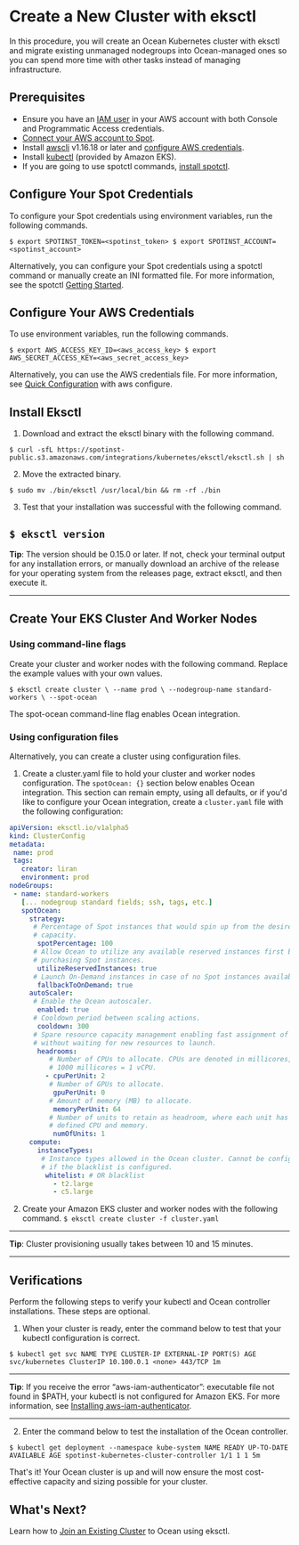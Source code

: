 # Create a New Cluster with eksctl

In this procedure, you will create an Ocean Kubernetes cluster with eksctl and migrate existing unmanaged nodegroups into Ocean-managed ones so you can spend more time with other tasks instead of managing infrastructure.

## Prerequisites

- Ensure you have an [IAM user](https://docs.aws.amazon.com/IAM/latest/UserGuide/id_users_create.html) in your AWS account with both Console and Programmatic Access credentials.
- [Connect your AWS account to Spot](connect-your-cloud-provider/aws-account.md).
- Install [awscli](https://docs.aws.amazon.com/cli/latest/userguide/installing.html) v1.16.18 or later and [configure AWS credentials](https://docs.aws.amazon.com/cli/latest/userguide/cli-configure-quickstart.html#cli-configure-quickstart-config).
- Install [kubectl](https://docs.aws.amazon.com/eks/latest/userguide/install-kubectl.html) (provided by Amazon EKS).
- If you are going to use spotctl commands, [install spotctl](https://github.com/spotinst/spotctl#getting-started).

## Configure Your Spot Credentials

To configure your Spot credentials using environment variables, run the following commands.

`$ export SPOTINST_TOKEN=<spotinst_token> $ export SPOTINST_ACCOUNT=<spotinst_account>`

Alternatively, you can configure your Spot credentials using a spotctl command or manually create an INI formatted file. For more information, see the spotctl [Getting Started](https://github.com/spotinst/spotctl#getting-started).

## Configure Your AWS Credentials

To use environment variables, run the following commands.

`$ export AWS_ACCESS_KEY_ID=<aws_access_key> $ export AWS_SECRET_ACCESS_KEY=<aws_secret_access_key>`

Alternatively, you can use the AWS credentials file. For more information, see [Quick Configuration](https://docs.aws.amazon.com/cli/latest/userguide/cli-configure-quickstart.html#cli-configure-quickstart-config) with aws configure.

## Install Eksctl

1. Download and extract the eksctl binary with the following command.

`$ curl -sfL https://spotinst-public.s3.amazonaws.com/integrations/kubernetes/eksctl/eksctl.sh | sh`

2. Move the extracted binary.

`$ sudo mv ./bin/eksctl /usr/local/bin && rm -rf ./bin`

3. Test that your installation was successful with the following command.

## `$ eksctl version`

**Tip**: The version should be 0.15.0 or later. If not, check your terminal output for any installation errors, or manually download an archive of the release for your operating system from the releases page, extract eksctl, and then execute it.

---

## Create Your EKS Cluster And Worker Nodes

### Using command-line flags

Create your cluster and worker nodes with the following command. Replace the example values with your own values.

`$ eksctl create cluster \ --name prod \ --nodegroup-name standard-workers \ --spot-ocean`

The spot-ocean command-line flag enables Ocean integration.

### Using configuration files

Alternatively, you can create a cluster using configuration files.

1. Create a cluster.yaml file to hold your cluster and worker nodes configuration.
   The `spotOcean: {}` section below enables Ocean integration. This section can remain empty, using all defaults, or if you'd like to configure your Ocean integration, create a `cluster.yaml` file with the following configuration:

```yaml
apiVersion: eksctl.io/v1alpha5
kind: ClusterConfig
metadata:
 name: prod
 tags:
   creator: liran
   environment: prod
nodeGroups:
 - name: standard-workers
   [... nodegroup standard fields; ssh, tags, etc.]
   spotOcean:
     strategy:
      # Percentage of Spot instances that would spin up from the desired
      # capacity.
       spotPercentage: 100
      # Allow Ocean to utilize any available reserved instances first before
      # purchasing Spot instances.
       utilizeReservedInstances: true
      # Launch On-Demand instances in case of no Spot instances available.
       fallbackToOnDemand: true
     autoScaler:
      # Enable the Ocean autoscaler.
       enabled: true
      # Cooldown period between scaling actions.
       cooldown: 300
      # Spare resource capacity management enabling fast assignment of Pods
      # without waiting for new resources to launch.
       headrooms:
          # Number of CPUs to allocate. CPUs are denoted in millicores, where
          # 1000 millicores = 1 vCPU.
         - cpuPerUnit: 2
          # Number of GPUs to allocate.
           gpuPerUnit: 0
          # Amount of memory (MB) to allocate.
           memoryPerUnit: 64
          # Number of units to retain as headroom, where each unit has the
          # defined CPU and memory.
           numOfUnits: 1
     compute:
       instanceTypes:
        # Instance types allowed in the Ocean cluster. Cannot be configured
        # if the blacklist is configured.
         whitelist: # OR blacklist
           - t2.large
           - c5.large
```

2. Create your Amazon EKS cluster and worker nodes with the following command.
   `$ eksctl create cluster -f cluster.yaml`

---

**Tip**: Cluster provisioning usually takes between 10 and 15 minutes.

---

## Verifications

Perform the following steps to verify your kubectl and Ocean controller installations. These steps are optional.

1. When your cluster is ready, enter the command below to test that your kubectl configuration is correct.

`$ kubectl get svc NAME TYPE CLUSTER-IP EXTERNAL-IP PORT(S) AGE svc/kubernetes ClusterIP 10.100.0.1 <none> 443/TCP 1m`

---

**Tip**: If you receive the error “aws-iam-authenticator”: executable file not found in \$PATH, your kubectl is not configured for Amazon EKS. For more information, see [Installing aws-iam-authenticator](https://docs.aws.amazon.com/eks/latest/userguide/install-aws-iam-authenticator.html).

---

2. Enter the command below to test the installation of the Ocean controller.

`$ kubectl get deployment --namespace kube-system NAME READY UP-TO-DATE AVAILABLE AGE spotinst-kubernetes-cluster-controller 1/1 1 1 5m`

That's it! Your Ocean cluster is up and will now ensure the most cost-effective capacity and sizing possible for your cluster.

## What's Next?

Learn how to [Join an Existing Cluster](ocean/tools-and-integrations/eksctl/join-an-existing-cluster.md) to Ocean using eksctl.
